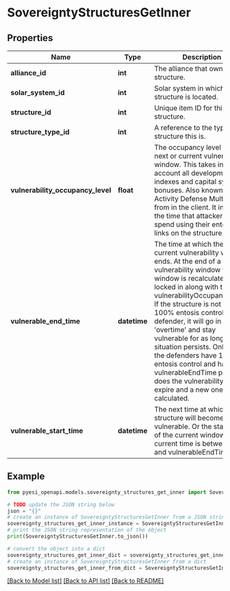# SovereigntyStructuresGetInner


## Properties

Name | Type | Description | Notes
------------ | ------------- | ------------- | -------------
**alliance_id** | **int** | The alliance that owns the structure.  | 
**solar_system_id** | **int** | Solar system in which the structure is located.  | 
**structure_id** | **int** | Unique item ID for this structure. | 
**structure_type_id** | **int** | A reference to the type of structure this is.  | 
**vulnerability_occupancy_level** | **float** | The occupancy level for the next or current vulnerability window. This takes into account all development indexes and capital system bonuses. Also known as Activity Defense Multiplier from in the client. It increases the time that attackers must spend using their entosis links on the structure.  | [optional] 
**vulnerable_end_time** | **datetime** | The time at which the next or current vulnerability window ends. At the end of a vulnerability window the next window is recalculated and locked in along with the vulnerabilityOccupancyLevel. If the structure is not in 100% entosis control of the defender, it will go in to &#39;overtime&#39; and stay vulnerable for as long as that situation persists. Only once the defenders have 100% entosis control and has the vulnerableEndTime passed does the vulnerability interval expire and a new one is calculated.  | [optional] 
**vulnerable_start_time** | **datetime** | The next time at which the structure will become vulnerable. Or the start time of the current window if current time is between this and vulnerableEndTime.  | [optional] 

## Example

```python
from pyesi_openapi.models.sovereignty_structures_get_inner import SovereigntyStructuresGetInner

# TODO update the JSON string below
json = "{}"
# create an instance of SovereigntyStructuresGetInner from a JSON string
sovereignty_structures_get_inner_instance = SovereigntyStructuresGetInner.from_json(json)
# print the JSON string representation of the object
print(SovereigntyStructuresGetInner.to_json())

# convert the object into a dict
sovereignty_structures_get_inner_dict = sovereignty_structures_get_inner_instance.to_dict()
# create an instance of SovereigntyStructuresGetInner from a dict
sovereignty_structures_get_inner_from_dict = SovereigntyStructuresGetInner.from_dict(sovereignty_structures_get_inner_dict)
```
[[Back to Model list]](../README.md#documentation-for-models) [[Back to API list]](../README.md#documentation-for-api-endpoints) [[Back to README]](../README.md)


